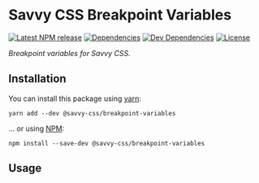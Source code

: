 # Savvy CSS Breakpoint Variables

[![Latest NPM release][npm-badge]][npm-badge-url]
[![Dependencies][dependencies-badge]][dependencies-badge-url]
[![Dev Dependencies][devDependencies-badge]][devDependencies-badge-url]
[![License][license-badge]][license-badge-url]

_Breakpoint variables for Savvy CSS._

## Installation

You can install this package using [yarn](https://yarnpkg.com/en/docs/install):

```shell
yarn add --dev @savvy-css/breakpoint-variables
```

... or using [NPM](https://docs.npmjs.com/getting-started/installing-node):

```shell
npm install --save-dev @savvy-css/breakpoint-variables
```

## Usage


[npm-badge]: https://img.shields.io/npm/v/@savvy-css/breakpoint-variables.svg
[npm-badge-url]: https://www.npmjs.com/package/@savvy-css/breakpoint-variables
[license-badge]: https://img.shields.io/npm/l/@savvy-css/breakpoint-variables.svg
[license-badge-url]: LICENSE
[dependencies-badge]: https://img.shields.io/david/savvy-css/breakpoint-variables.svg
[dependencies-badge-url]: https://david-dm.org/savvy-css/breakpoint-variables
[devDependencies-badge]: https://img.shields.io/david/dev/savvy-css/breakpoint-variables.svg
[devDependencies-badge-url]: https://david-dm.org/savvy-css/breakpoint-variables#info=devDependencies

